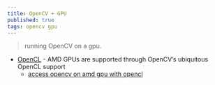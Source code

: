 ```yaml
---
title: OpenCV + GPU
published: true
tags: opencv gpu
---
```

> running OpenCV on a gpu.

- [OpenCL](https://opencv.org/opencl/) - AMD GPUs are supported through OpenCV’s ubiquitous OpenCL support
	- [access opencv on amd gpu with opencl](https://answers.opencv.org/question/5994/access-opencv-on-amd-gpu-with-opencl/)
